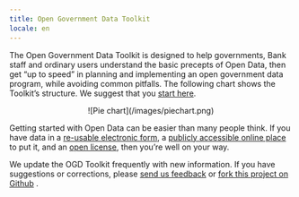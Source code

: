 ```yaml
---
title: Open Government Data Toolkit
locale: en
---
```


The Open Government Data Toolkit is designed to help governments, Bank staff and ordinary users understand the basic precepts of Open Data, then get “up to speed” in planning and implementing an open government data program, while avoiding common pitfalls. The following chart shows the Toolkit’s structure. We suggest that you [start here](#LINK).

<p align='center'>
![Pie chart](/images/piechart.png)
</p>

Getting started with Open Data can be easier than many people think. If you have data in a [re-usable electronic form](#LINK), a [publicly accessible online place](#LINK) to put it, and an [open license](#LINK), then you’re well on your way.

We update the OGD Toolkit frequently with new information. If you have suggestions or corrections, please [send us feedback](#LINK) or [fork this project on Github](#LINK) .
